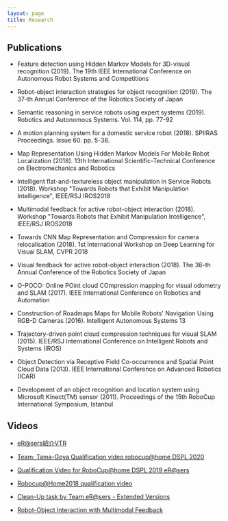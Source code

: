 ```yaml
---
layout: page
title: Research
---
```


## Publications

- Feature detection using Hidden Markov Models for 3D-visual recognition (2019). The 19th IEEE International Conference on Autonomous Robot Systems and Competitions

- Robot-object interaction strategies for object recognition (2019). The 37-th Annual Conference of the Robotics Society of Japan

- Semantic reasoning in service robots using expert systems (2019). Robotics and Autonomous Systems. Vol. 114, pp. 77-92

- A motion planning system for a domestic service robot (2018). SPIIRAS Proceedings. Issue 60. pp. 5-38.

- Map Representation Using Hidden Markov Models For Mobile Robot Localization (2018). 13th International Scientific-Technical Conference on Electromechanics and Robotics

- Intelligent flat-and-textureless object manipulation in Service Robots (2018). Workshop "Towards Robots that Exhibit Manipulation Intelligence", IEEE/RSJ IROS2018

- Multimodal feedback for active robot-object interaction (2018). Workshop "Towards Robots that Exhibit Manipulation Intelligence", IEEE/RSJ IROS2018

- Towards CNN Map Representation and Compression for camera relocalisation (2018). 1st International Workshop on Deep Learning for Visual SLAM, CVPR 2018

- Visual feedback for active robot-object interaction (2018). The 36-th Annual Conference of the Robotics Society of Japan

- O-POCO: Online POint cloud COmpression mapping for visual odometry and SLAM (2017). IEEE International Conference on Robotics and Automation

- Construction of Roadmaps Maps for Mobile Robots' Navigation Using RGB-D Cameras (2016). Intelligent Autonomous Systems 13

- Trajectory-driven point cloud compression techniques for visual SLAM (2015). IEEE/RSJ International Conference on Intelligent Robots and Systems (IROS)

- Object Detection via Receptive Field Co-occurrence and Spatial Point Cloud Data (2013). IEEE International Conference on Advanced Robotics (ICAR)

- Development of an object recognition and location system using Microsoft Kinect(TM) sensor (2011). Proceedings of the 15th RoboCup International Symposium, Istanbul


## Videos

- [eR@sers紹介VTR](https://bit.ly/2C8R1sU)

- [Team: Tama-Goya Qualification video robocup@home DSPL 2020](https://bit.ly/2C69zKm)

- [Qualification Video for RoboCup@home DSPL 2019 eR@sers](https://bit.ly/3eY9N4R)

- [Robocup@Home2018 qualification video](https://bit.ly/3irzM6Z)

- [Clean-Up task by Team eR@sers - Extended Versions](https://bit.ly/2ZwunD0)

- [Robot-Object Interaction with Multimodal Feedback](https://bit.ly/2VKfoUK)


